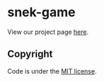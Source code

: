# snek-game
View our project page [here](https://taylorhansen.itch.io/snek-game).

## Copyright
Code is under the [MIT license](/LICENSE-code).
